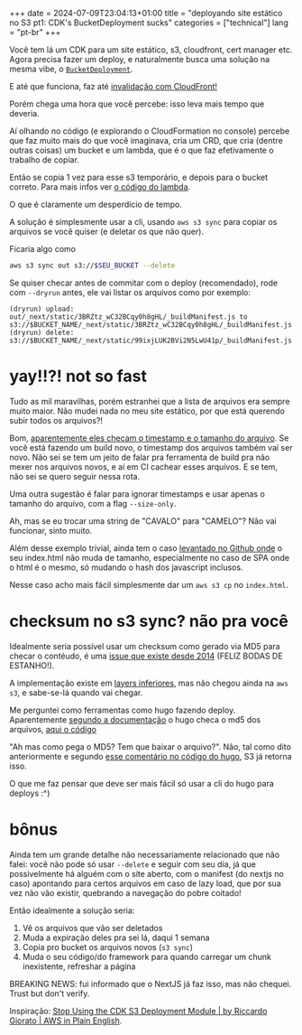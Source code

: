 +++ 
date = 2024-07-09T23:04:13+01:00
title = "deployando site estático no S3 pt1: CDK's BucketDeployment sucks"
categories = ["technical"]
lang = "pt-br"
+++

Você tem lá um CDK para um site estático, s3, cloudfront, cert manager etc. Agora precisa fazer um deploy, e naturalmente busca uma solução na mesma vibe, o [`BucketDeployment`](https://docs.aws.amazon.com/cdk/api/v2/docs/aws-cdk-lib.aws_s3_deployment.BucketDeployment.html).

E até que funciona, faz até [invalidação com CloudFront!](https://github.com/aws/aws-cdk/blob/e5740c01a5f524b099258820b3206045873b6732/packages/aws-cdk-lib/aws-s3-deployment/lib/bucket-deployment.ts#L95-L101)

Porém chega uma hora que você percebe: isso leva mais tempo que deveria.

Aí olhando no código (e explorando o CloudFormation no console) percebe que faz muito mais do que você imaginava, cria um CRD, que cria (dentre outras coisas) um bucket e um lambda, que é o que faz efetivamente o trabalho de copiar.

Então se copia 1 vez para esse s3 temporário, e depois para o bucket correto. Para mais infos ver [o código do lambda](https://github.com/ohde/aws-cdk/blob/9ae6b1161d86016cfa459f25a295c0ee4fbb4343/packages/%40aws-cdk/aws-s3-deployment/lib/lambda/index.py).

O que é claramente um desperdício de tempo.

A solução é simplesmente usar a cli, usando `aws s3 sync` para copiar os arquivos se você quiser (e deletar os que não quer).

Ficaria algo como

```sh
aws s3 sync out s3://$SEU_BUCKET --delete
```

Se quiser checar antes de commitar com o deploy (recomendado), rode com `--dryrun` antes, ele vai listar os arquivos como por exemplo:

```
(dryrun) upload: out/_next/static/3BRZtz_wC32BCqy0h8gHL/_buildManifest.js to s3://$BUCKET_NAME/_next/static/3BRZtz_wC32BCqy0h8gHL/_buildManifest.js
(dryrun) delete: s3://$BUCKET_NAME/_next/static/99ixjLUK2BVi2N5LwU41p/_buildManifest.js
```

# yay!!?! not so fast
Tudo as mil maravilhas, porém estranhei que a lista de arquivos era sempre muito maior. Não mudei nada no meu site estático, por que está querendo subir todos os arquivos?!


Bom, [aparentemente eles checam o timestamp e o tamanho do arquivo](https://stackoverflow.com/questions/43529926/how-does-aws-s3-sync-determine-if-a-file-has-been-updated). Se você está fazendo um build novo, o timestamp dos arquivos também vai ser novo. Não sei se tem um jeito de falar pra ferramenta de build pra não mexer nos arquivos novos, e aí em CI cachear esses arquivos. E se tem, não sei se quero seguir nessa rota.

Uma outra sugestão é falar para ignorar timestamps e usar apenas o tamanho do arquivo, com a flag `--size-only`.

Ah, mas se eu trocar uma string de "CAVALO" para "CAMELO"? Não vai funcionar, sinto muito.

Além desse exemplo trivial, ainda tem o caso [levantado no Github onde](https://github.com/aws/aws-cli/issues/5216#issuecomment-1722248324) o seu index.html não muda de tamanho, especialmente no caso de SPA onde o html é o mesmo, só mudando o hash dos javascript inclusos.

Nesse caso acho mais fácil simplesmente dar um `aws s3 cp` no `index.html`.

# checksum no s3 sync? não pra você
Idealmente seria possível usar um checksum como gerado via MD5 para checar o contéudo, é uma [issue que existe desde 2014](https://github.com/aws/aws-cli/issues/599) (FELIZ BODAS DE ESTANHO!).

A implementação existe em [layers inferiores](https://github.com/aws/aws-cli/issues/6750), mas não chegou ainda na `aws s3`, e sabe-se-lá quando vai chegar.

Me perguntei como ferramentas como hugo fazendo deploy. Aparentemente [segundo a documentação](https://github.com/gohugoio/hugo/blob/439f07eac4706eb11fcaea259f04b3a4e4493fa1/docs/content/en/hosting-and-deployment/hugo-deploy.md?plain=1#L107-L110) o hugo checa o md5 dos arquivos, [aqui o código](https://github.com/gohugoio/hugo/blob/439f07eac4706eb11fcaea259f04b3a4e4493fa1/deploy/deploy.go#L692)


"Ah mas como pega o MD5? Tem que baixar o arquivo?". Não, tal como dito anteriormente e segundo [esse comentário no código do hugo](https://github.com/gohugoio/hugo/blob/439f07eac4706eb11fcaea259f04b3a4e4493fa1/deploy/deploy.go#L584-L591), S3 já retorna isso.

O que me faz pensar que deve ser mais fácil só usar a cli do hugo para deploys :^)

# bônus
Ainda tem um grande detalhe não necessariamente relacionado que não falei: você não pode só usar `--delete` e seguir com seu dia, já que possivelmente há alguém com o site aberto, com o manifest (do nextjs no caso) apontando para certos arquivos em caso de lazy load, que por sua vez não vão existir, quebrando a navegação do pobre coitado!

Então idealmente a solução seria:
1. Vê os arquivos que vão ser deletados
2. Muda a expiração deles pra sei lá, daqui 1 semana
3. Copia pro bucket os arquivos novos (`s3 sync`)
4. Muda o seu código/do framework para quando carregar um chunk inexistente, refreshar a página


BREAKING NEWS: fui informado que o NextJS já faz isso, mas não chequei. Trust but don't verify.


Inspiração: [Stop Using the CDK S3 Deployment Module | by Riccardo Giorato | AWS in Plain English](https://aws.plainenglish.io/stop-using-the-cdk-s3-deployment-module-4f31f36b4f21).

